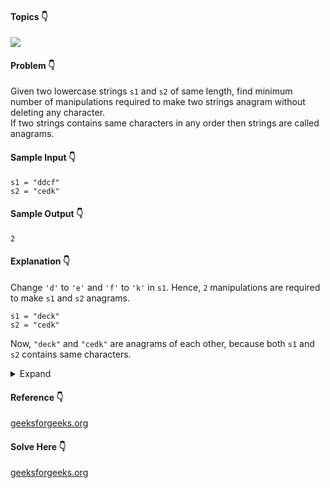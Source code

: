 #### Topics :point_down:
[<img src="https://img.shields.io/badge/-string-wheat">](https://github.com/topics/string)

#### Problem :point_down:
Given two lowercase strings `s1` and `s2` of same length, find minimum number of manipulations required to make two strings anagram without deleting any character.  
If two strings contains same characters in any order then strings are called anagrams.

#### Sample Input :point_down:
```
s1 = "ddcf"
s2 = "cedk"
```
#### Sample Output :point_down:
```
2
```
#### Explanation :point_down:
Change `'d'` to `'e'` and `'f'` to `'k'` in `s1`. Hence, `2` manipulations are required to make `s1` and `s2` anagrams.
```
s1 = "deck"
s2 = "cedk"
```
Now, `"deck"` and `"cedk"` are anagrams of each other, because both `s1` and `s2` contains same characters.

<details>
<summary>Expand</summary>

#### Python :point_down:
```py
def solve(s1, s2):  
    count = 0
    char_count = [0] * 26
   
    for i in range(len(s1)):  
        char_count[ord(s1[i]) - ord('a')] += 1

    for i in range(len(s2)):  
        char_count[ord(s2[i]) - ord('a')] -= 1
        if (char_count[ord(s2[i]) - ord('a')] < 0) : 
            count += 1
  
    return count
```
#### Time Complexity :point_down:
```
O(n)
```
#### Space Complexity :point_down:
```
O(1)
```
</details>

#### Reference :point_down:
[geeksforgeeks.org](https://www.geeksforgeeks.org/minimum-number-of-manipulations-required-to-make-two-strings-anagram-without-deletion-of-character/)
#### Solve Here :point_down:
[geeksforgeeks.org](https://practice.geeksforgeeks.org/problems/min-manipulations-to-make-strings-anagram/0)
